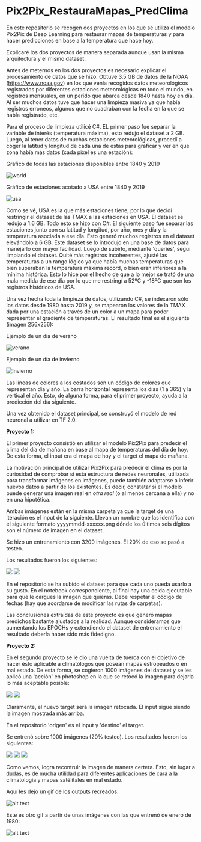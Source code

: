 # Pix2Pix_RestauraMapas_PredClima
En este repositorio se recogen dos proyectos en los que se utiliza el modelo Pix2Pix de Deep Learning para restaurar mapas de temperaturas y para hacer predicciones en base a la temperatura que hace hoy.

Explicaré los dos proyectos de manera separada aunque usan la misma arquitectura y el mismo dataset. 

Antes de meternos en los dos proyectos es necesario explicar el procesamiento de datos que se hizo. Obtuve 3.5 GB de datos de la NOAA (https://www.noaa.gov) en los que venía recogidos datos meteorológicos registrados por diferentes estaciones meteorológicas en todo el mundo, en registros mensuales, en un perído que abarca desde 1840 hasta hoy en día. Al ser muchos datos tuve que hacer una limpieza masiva ya que había registros erroneos, algunos que no cuadraban con la fecha en la que se había registrado, etc. 

Para el proceso de limpieza utilicé C#. EL primer paso fue separar la variable de interés (temperatura máxima), esto redujo el dataset a 2 GB. Luego, al tener datos de muchas estaciones meteorológicas, procedí a coger la latitud y longitud de cada una de estas para graficar y ver en que zona había más datos (cada pixel es una estación):

Gráfico de todas las estaciones disponibles entre 1840 y 2019

![world](https://github.com/abignu/Pix2Pix_RestauraMapas_PredClima/blob/master/images/world.png)

Gráfico de estaciones acotado a USA entre 1840 y 2019

![usa](https://github.com/abignu/Pix2Pix_RestauraMapas_PredClima/blob/master/images/usa.png)

Como se vé, USA es la que más estaciones tiene, por lo que decidí restringir el dataset de las TMAX a las estaciones en USA. El dataset se redujo a 1.6 GB. Todo esto se hizo con C#. El siguiente paso fue separar las estaciones junto con su latitud y longitud, por año, mes y día y la temperatura asociada a ese día. Esto generó muchos registros en el dataset elevándolo a 6 GB. Este dataset se lo introdujo en una base de datos para manejarlo con mayor facilidad. Luego de subirlo, mediante 'queries', seguí limpiando el dataset. Quité más registros incoherentes, ajusté las temperaturas a un rango lógico ya que había muchas temperaturas que bien superaban la temperatura máxima record, o bien eran inferiores a la mínima histórica. Esto lo hice por el hecho de que a lo mejor se trató de una mala medida de ese día por lo que me restringí a 52ºC y -18ºC que son los registros históricos de USA. 

Una vez hecha toda la limpieza de datos, utilizando C#, se indexaron sólo los datos desde 1980 hasta 2019 y, se mapearon los valores de la TMAX dada por una estación a través de un color a un mapa para poder representar el gradiente de temperaturas. El resultado final es el siguiente (imagen 256x256):

Ejemplo de un día de verano

![verano](https://github.com/abignu/Pix2Pix_RestauraMapas_PredClima/blob/master/images/19890805-003504.png?raw=true)

Ejemplo de un día de invierno

![invierno](https://github.com/abignu/Pix2Pix_RestauraMapas_PredClima/blob/master/images/19891221-003642.png?raw=true)

Las líneas de colores a los costados son un código de colores que representan día y año. La barra horizontal representa los días (1 a 365) y la vertical el año. Esto, de alguna forma, para el primer proyecto, ayuda a la predicción del día siguiente. 

Una vez obtenido el dataset principal, se construyó el modelo de red neuronal a utilizar en TF 2.0. 

**Proyecto 1:**

El primer proyecto consistió en utilizar el modelo Pix2Pix para predecir el clima del día de mañana en base al mapa de temperaturas del día de hoy. De esta forma, el input era el mapa de hoy y el target el mapa de mañana. 

La motivación principal de utilizar Pix2Pix para predecir el clima es por la curiosidad de comprobar si esta estructura de redes neuronales, utilizada para transformar imágenes en imágenes, puede también adaptarse a inferir nuevos datos a partir de los existentes.
Es decir, constatar si el modelo puede generar una imagen real en *otra real* (o al menos cercana a ella) y no en una hipotética.

Ambas imágenes están en la misma carpeta ya que la target de una iteración es el input de la siguiente. Llevan un nombre que las identifica con el siguiente formato yyyymmdd-xxxxxx.png dónde los últimos seis dígitos son el número de imagen en el dataset. 

Se hizo un entrenamiento con 3200 imágenes. El 20% de eso se pasó a testeo. 

Los resultados fueron los siguientes:

![](https://github.com/abignu/Pix2Pix_RestauraMapas_PredClima/blob/master/images/resultados_proyecto1/result1.jpg)
![](https://github.com/abignu/Pix2Pix_RestauraMapas_PredClima/blob/master/images/resultados_proyecto1/result2.jpg)

En el repositorio se ha subido el dataset para que cada uno pueda usarlo a su gusto. En el notebook correspondiente, al final hay una celda ejecutable para que le cargues la imagen que quieras. Debe respetar el código de fechas (hay que acordarse de modificar las rutas de carpetas). 

Las conclusiones extraídas de este proyecto es que generó mapas predichos bastante ajustados a la realidad. Aunque consideramos que aumentando los EPOCHs y extendiendo el dataset de entrenamiento el resultado debería haber sido más fidedigno. 

**Proyecto 2:**

En el segundo proyecto se le dio una vuelta de tuerca con el objetivo de hacer ésto aplicable a climatólogos que posean mapas estropeados o en mal estado. De esta forma, se cogieron 1000 imágenes del dataset y se les aplicó una 'acción' en photoshop en la que se retocó la imagen para dejarla lo más aceptable posible:

![](https://github.com/abignu/Pix2Pix_RestauraMapas_PredClima/blob/master/images/19800627-000178.png?raw=true)
![](https://github.com/abignu/Pix2Pix_RestauraMapas_PredClima/blob/master/images/19800109-000008.png?raw=true)

Claramente, el nuevo target será la imagen retocada. El input sigue siendo la imagen mostrada más arriba. 

En el repositorio 'origen' es el input y 'destino' el target. 

Se entrenó sobre 1000 imágenes (20% testeo). Los resultados fueron los siguientes:

![](https://github.com/abignu/Pix2Pix_RestauraMapas_PredClima/blob/master/images/resultados_proyecto2/result1.jpg)
![](https://github.com/abignu/Pix2Pix_RestauraMapas_PredClima/blob/master/images/resultados_proyecto2/result2.jpg)
![](https://github.com/abignu/Pix2Pix_RestauraMapas_PredClima/blob/master/images/resultados_proyecto2/result3.jpg)

Como vemos, logra recontruir la imagen de manera certera. Esto, sin lugar a dudas, es de mucha utilidad para diferentes aplicaciones de cara a la climatología y mapas satélitales en mal estado. 

Aquí les dejo un gif de los outputs recreados:

![alt text](https://github.com/abignu/Pix2Pix_RestauraMapas_PredClima/blob/master/images/gif_outputs.gif)

Este es otro gif a partir de unas imágenes con las que entrenó de enero de 1980:

![alt text](https://github.com/abignu/Pix2Pix_RestauraMapas_PredClima/blob/master/images/gif_invierno_img_corregidas.gif)


